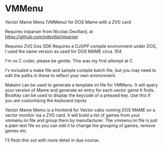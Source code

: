 # VMMenu
Vector Mame Menu (VMMenu) for DOS Mame with a ZVG card

Requires iniparser from Nicolas Devillard, at https://github.com/ndevilla/iniparser

Requires ZVG Dos SDK
Requires a DJGPP compile environment under DOS, I used the same version as used for DOS MAME circa .104

I'm no C coder, please be gentle. This was my first attempt at C.

I'v included a make file and sample compile batch file, but you may need to edit the paths in these to reflect your own environment.

Makeini can be used to generate a template ini file for VMMenu. It will query your version of Mame and generate an entry for each vector game it finds.
BiosKey can be used to display the keycode of a pressed key. Use this if you are customising the keyboard inputs

Vector Mame Memu is a frontend for Vector cabs running DOS MAME on a vector monitor via a ZVG card. It will build a list of games from your vmmenu.ini file and group them by manufacturer. The vmmenu.ini file is just a plain text file so you can edit it to change the grouping of games, remove games etc.

I'll flesh this out with more detail in due course.

